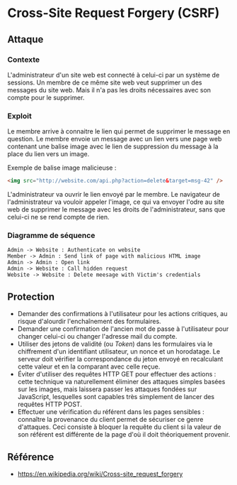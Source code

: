 # Cross-Site Request Forgery (CSRF)

##  Attaque

### Contexte

L'administrateur d'un site web est connecté à celui-ci par un système de sessions.
Un membre de ce même site web veut supprimer un des messages du site web. Mais il n'a pas les droits nécessaires avec son compte pour le supprimer.

### Exploit

Le membre arrive à connaitre le lien qui permet de supprimer le message en question.
Le membre envoie un message avec un lien vers une page web contenant une balise image avec le lien de suppression du message à la place du lien vers un image.

Exemple de balise image malicieuse :

```html
<img src="http://website.com/api.php?action=delete&target=msg-42" />
```

L'administrateur va ouvrir le lien envoyé par le membre. Le navigateur de l'administrateur va vouloir appeler l'image, ce qui va envoyer l'odre au site web de supprimer le message avec les droits de l'administrateur, sans que celui-ci ne se rend compte de rien.

### Diagramme de séquence

```sequence
Admin -> Website : Authenticate on website
Member -> Admin : Send link of page with malicious HTML image
Admin -> Admin : Open link
Admin -> Website : Call hidden request
Website -> Website : Delete meesage with Victim's credentials
```

## Protection

- Demander des confirmations à l'utilisateur pour les actions critiques, au risque d'alourdir l'enchaînement des formulaires.
- Demander une confirmation de l'ancien mot de passe à l'utilisateur pour changer celui-ci ou changer l'adresse mail du compte.
- Utiliser des jetons de validité (ou *Token*)  dans les formulaires via le chiffrement d'un identifiant utilisateur, un nonce et un horodatage. Le  serveur doit vérifier la correspondance du jeton envoyé en recalculant  cette valeur et en la comparant avec celle reçue.
- Éviter d'utiliser des requêtes HTTP GET pour effectuer des actions :  cette technique va naturellement éliminer des attaques simples basées  sur les images, mais laissera passer les attaques fondées sur  JavaScript, lesquelles sont capables très simplement de lancer des  requêtes HTTP POST.
- Effectuer une vérification du référent dans les pages sensibles : connaître la provenance du client permet de  sécuriser ce genre d'attaques. Ceci consiste à bloquer la requête du  client si la valeur de son référent est différente de la page d'où il  doit théoriquement provenir.



## Référence

- https://en.wikipedia.org/wiki/Cross-site_request_forgery